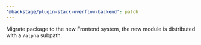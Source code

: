 ```yaml
---
'@backstage/plugin-stack-overflow-backend': patch
---
```


Migrate package to the new Frontend system, the new module is distributed with a `/alpha` subpath.
